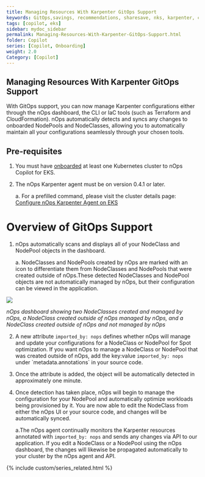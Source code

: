 ```yaml
---
title: Managing Resources With Karpenter GitOps Support
keywords: GitOps,savings, recommendations, sharesave, nks, karpenter, compute copilot
tags: [copilot, eks]
sidebar: mydoc_sidebar
permalink: Managing-Resources-With-Karpenter-GitOps-Support.html
folder: Copilot
series: [Copilot, Onboarding]
weight: 2.0
Category: [Copilot]
---
```


## Managing Resources With Karpenter GitOps Support

With GitOps support, you can now manage Karpenter configurations either through the nOps dashboard, the CLI or IaC tools (such as Terraform and CloudFormation). nOps automatically detects and syncs any changes to onboarded NodePools and NodeClasses, allowing you to automatically maintain all your configurations seamlessly through your chosen tools.

## Pre-requisites

1. You must have [onboarded](https://help.nops.io/copilot-eks-onboarding.html) at least one Kubernetes cluster to nOps Copilot for EKS.

2. The nOps Karpenter agent must be on version 0.4.1 or later. 

   a. For a prefilled command, please visit the cluster details page: [Configure nOps Karpenter Agent on EKS](https://help.nops.io/Configure-nOps-Kubernetes-Agent-on-EKS.html)

# Overview of GitOps Support

 1. nOps automatically scans and displays all of your NodeClass and NodePool objects in the dashboard. 
 
     a. NodeClasses and NodePools created by nOps are marked with an icon to differentiate them from NodeClasses and NodePools that were created outside of nOps.These detected NodeClasses and NodePool objects are not automatically managed by nOps, but their configuration can be viewed in the application.

![](https://lh7-us.googleusercontent.com/mEtxOo2h5BH1DWmXJHGDG4eadLDhXV9Ar4QbmnDwdz7On3UwcABRz27GxY5SeVI5ED6-hqwfB-ny-HU0YTXHtmoQNQaR7qmBq19YWsq7RwS5-ILPenxj_UFzjhYL1bSgFiaJRn7hll_QxwLTFETB2Ig)

_nOps dashboard showing two NodeClasses created and managed by nOps, a NodeClass created outside of nOps managed by nOps, and a NodeClass created outside of nOps and not managed by nOps_

   2. A new attribute `imported_by: nops` defines whether nOps will manage 
      and update your configurations for a NodeClass or NodePool for Spot 
      optimization. If you want nOps to manage a NodeClass or NodePool that 
      was created outside of nOps, add the key:value `imported_by: nops` 
      under \`metadata.annotations\` in your source code.

   3. Once the attribute is added, the object will be automatically detected 
      in approximately one minute. 

   4. Once detection has taken place, nOps will begin to manage the 
      configuration for your NodePool and automatically optimize workloads 
      being provisioned by it. You are now able to edit the NodeClass from 
      either the nOps UI or your source code, and changes will be 
      automatically synced.   

         a.The nOps agent continually monitors the Karpenter resources 
           annotated with `imported_by: nops` and sends any changes via API 
           to our application. If you edit a NodeClass or a NodePool using 
           the nOps dashboard, the changes will likewise be propagated 
           automatically to your cluster by the nOps agent and API. 

{% include custom/series_related.html %}